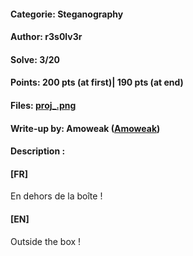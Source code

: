 #### Categorie: Steganography 
#### **Author**: r3s0lv3r
#### Solve: 3/20 
#### Points: 200 pts (at first)| 190 pts (at end)
#### Files: [proj_.png](./Files/proj_.png)   
#### Write-up by: Amoweak ([Amoweak](https://twitter.com/sinaamand05))
#### Description :
#### **[FR]**
En dehors de la boîte !
#### **[EN]**
Outside the box !
